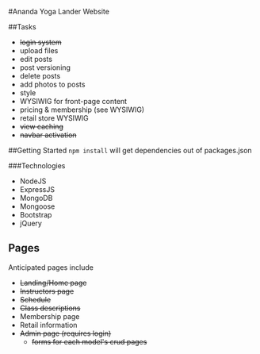 #Ananda Yoga Lander Website

##Tasks

* ~~login system~~
* upload files
* edit posts
* post versioning
* delete posts
* add photos to posts
* style
* WYSIWIG for front-page content
* pricing & membership (see WYSIWIG)
* retail store WYSIWIG
* ~~view caching~~
* ~~navbar activation~~

##Getting Started
<code>npm install</code> will get dependencies out of packages.json

###Technologies
* NodeJS
* ExpressJS
* MongoDB
* Mongoose
* Bootstrap
* jQuery

## Pages
Anticipated pages include

* ~~Landing/Home page~~
* ~~Instructors page~~
* ~~Schedule~~
* ~~Class descriptions~~
* Membership page
* Retail information
* ~~Admin page (requires login)~~
    * ~~forms for each model's crud pages~~